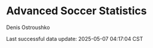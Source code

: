 # Advanced Soccer Statistics
Denis Ostroushko

<!-- gfm -->

Last successful data update: 2025-05-07 04:17:04 CST
